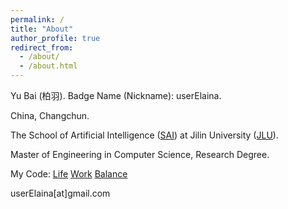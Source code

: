 ```yaml
---
permalink: /
title: "About"
author_profile: true
redirect_from: 
  - /about/
  - /about.html
---
```


Yu Bai (柏羽). Badge Name (Nickname): userElaina.

China, Changchun.
<!-- 中国(内地), 长春. -->

The School of Artificial Intelligence ([SAI](https://sai.jlu.edu.cn/en/index.htm)) at Jilin University ([JLU](https://www.jlu.edu.cn/#)).
<!-- 吉林大学人工智能学院. -->

Master of Engineering in Computer Science, Research Degree.
<!-- 工学, 计算机科学与技术, 学术(研究型)硕士, 在读. -->

My Code: [Life](https://github.com/userElaina) [Work](https://github.com/workelaina) [Balance](https://git.mil)

userElaina[at]gmail.com
